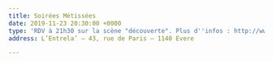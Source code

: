 ```yaml
---
title: Soirées Métissées
date: 2019-11-23 20:30:00 +0000
type: 'RDV à 21h30 sur la scène "découverte". Plus d''infos : http://www.soireesmetisseesavonden.be/'
address: L’Entrela’ – 43, rue de Paris – 1140 Evere

---
```

